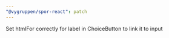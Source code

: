 ```yaml
---
"@vygruppen/spor-react": patch
---
```


Set htmlFor correctly for label in ChoiceButton to link it to input
